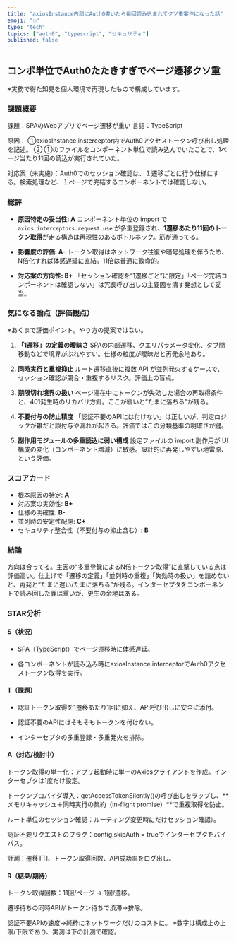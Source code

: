 ```yaml
---
title: "axiosInstance内部にAuth0書いたら毎回読み込まれてクソ重案件になった話"
emoji: "💥"
type: "tech"
topics: ["auth0", "typescript", "セキュリティ"]
published: false
---
```


## コンポ単位でAuth0たたきすぎでページ遷移クソ重

※実務で得た知見を個人環境で再現したもので構成しています。

### 課題概要

課題：SPAのWebアプリでページ遷移が重い
言語：TypeScript

原因：
①axiosInstance.insterceptor内でAuth0アクセストークン呼び出し処理を記述。
② ①のファイルをコンポーネント単位で読み込んでいたことで、1ページ当たり11回の読込が実行されていた。

対応案（未実施）：Auth0でのセッション確認は、１遷移ごとに行う仕様にする。検索処理など、１ページで完結するコンポーネントでは確認しない。

### 総評

* **原因特定の妥当性: A**
  コンポーネント単位の import で `axios.interceptors.request.use` が多重登録され、**1遷移あたり11回のトークン取得**が走る構造は再現性のあるボトルネック。筋が通ってる。

* **影響度の評価: A-**
  トークン取得はネットワーク往復や暗号処理を伴うため、N倍化すれば体感遅延に直結。11倍は普通に致命的。

* **対応案の方向性: B+**
  「セッション確認を“1遷移ごと”に限定」「ページ完結コンポーネントは確認しない」は冗長呼び出しの主要因を潰す発想として妥当。

### 気になる論点（評価観点）

※あくまで評価ポイント。やり方の提案ではない。

1. **「1遷移」の定義の曖昧さ**
   SPAの内部遷移、クエリパラメータ変化、タブ間移動などで境界がぶれやすい。仕様の粒度が曖昧だと再発余地あり。

2. **同時実行と重複抑止**
   ルート遷移直後に複数 API が並列発火するケースで、セッション確認が競合・重複するリスク。評価上の盲点。

3. **期限切れ境界の扱い**
   ページ滞在中にトークンが失効した場合の再取得条件と、401発生時のリカバリ方針。ここが緩いと“たまに落ちる”が残る。

4. **不要付与の防止精度**
   「認証不要のAPIには付けない」は正しいが、判定ロジックが雑だと誤付与や漏れが起きる。評価ではこの分類基準の明確さが鍵。

5. **副作用モジュールの多重読込に弱い構成**
   設定ファイルの import 副作用が UI 構成の変化（コンポーネント増減）に敏感。設計的に再発しやすい地雷原、という評価。

### スコアカード

* 根本原因の特定: **A**
* 対応案の実効性: **B+**
* 仕様の明確性: **B-**
* 並列時の安定性配慮: **C+**
* セキュリティ整合性（不要付与の抑止含む）: **B**

### 結論

方向は合ってる。主因の“多重登録によるN倍トークン取得”に直撃している点は評価高い。仕上げで「遷移の定義」「並列時の重複」「失効時の扱い」を詰めないと、再発と“たまに遅い/たまに落ちる”が残る。インターセプタをコンポーネントで読み回した罪は重いが、更生の余地はある。






### STAR分析

#### S（状況）

- SPA（TypeScript）でページ遷移時に体感遅延。

- 各コンポーネントが読み込み時にaxiosInstance.interceptorでAuth0アクセストークン取得を実行。

#### T（課題）

- 認証トークン取得を1遷移あたり1回に抑え、API呼び出しに安全に添付。

- 認証不要のAPIにはそもそもトークンを付けない。

- インターセプタの多重登録・多重発火を排除。

#### A（対応/検討中）

トークン取得の単一化：アプリ起動時に単一のAxiosクライアントを作成。インターセプタは1度だけ設定。

トークンプロバイダ導入：getAccessTokenSilently()の呼び出しをラップし、**メモリキャッシュ＋同時実行の集約（in-flight promise）**で重複取得を防止。

ルート単位のセッション確認：ルーティング変更時にだけセッション確認）。

認証不要リクエストのフラグ：config.skipAuth = trueでインターセプタをバイパス。

計測：遷移TTI、トークン取得回数、API成功率をログ出し。

#### R（結果/期待）

トークン取得回数：11回/ページ → 1回/遷移。

遷移待ちの同時APIがトークン待ちで渋滞→排除。

認証不要APIの速度→純粋にネットワークだけのコストに。
※数字は構成上の上限/下限であり、実測は下の計測で確認。